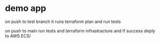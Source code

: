 # demo app

on push to test branch it runs terraform plan and run tests

on push to main run tests and terraform infrastracture and if success deply to AWS ECS/
